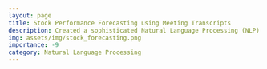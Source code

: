 ```yaml
---
layout: page
title: Stock Performance Forecasting using Meeting Transcripts
description: Created a sophisticated Natural Language Processing (NLP) pipeline designed to predict stock performance using stakeholder meeting transcripts. This two-part system first condenses transcripts into concise summaries using Huggingface T5/GPT-based Large Language Models (LLMs), and then evaluates sentiment with Huggingface BERT-based LLMs, providing a nuanced understanding of market movements influenced by stakeholder communications.
img: assets/img/stock_forecasting.png
importance: -9
category: Natural Language Processing
---
```


